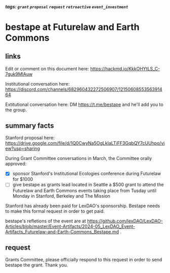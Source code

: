 ##### tags: `grant` `proposal` `request` `retroactive` `event_investment`

# bestape at Futurelaw and Earth Commons

## links

Edit or comment on this document here: https://hackmd.io/KkkOHYtLS_C-7guk9MlAuw

Institutional conversation here: https://discord.com/channels/682960432272506907/1215060855356391464

Extitutional conversation here: DM https://t.me/bestape and he'll add you to the group. 

## summary facts

Stanford proposal here: https://drive.google.com/file/d/1Q0CwyNa5OgLkIaLTiFF3GqbQY7cUUhpo/view?usp=sharing

During Grant Committee conversations in March, the Committee orally approved: 
- [x] sponsor Stanford's Institutional Ecologies conference during Futurelaw for $1000 
- [ ] give bestape as grants lead located in Seattle a $500 grant to attend the Futurelaw and Earth Commons events taking place from Tusday until Monday in Stanford, Berkeley and The Mission 

Stanford has already been paid for LexDAO's sponsorship. Bestape needs to make this formal request in order to get paid.

bestape's refletions of the event are at https://github.com/lexDAO/LexDAO-Articles/blob/master/Event-Artifacts/2024-05_LexDAO_Event-Artifacts_Futurelaw-and-Earth-Commons_Bestape.md .

## request

Grants Committee, please officially respond to this request in order to send bestape the grant. Thank you.
